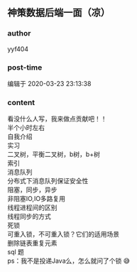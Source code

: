 ## 神策数据后端一面（凉）
### author 
yyf404
### post-time 

编辑于  2020-03-23 23:13:38
### content 
<div class="post-topic-des nc-post-content">
 <div>
  <span>
   看没什么人写，我来做点贡献吧！！
  </span>
 </div>
 <div>
  <span>
   半个小时左右
  </span>
 </div>
 <div>
  <span>
   自我介绍
  </span>
 </div>
 <div>
  <span>
   实习
  </span>
 </div>
 <div>
  <span>
   二叉树，平衡二叉树，b树，b+树
  </span>
 </div>
 <div>
  <span>
   索引
  </span>
 </div>
 <div>
  <span>
   消息队列
  </span>
 </div>
 <div>
  <span>
   分布式下消息队列保证安全性
  </span>
 </div>
 <div>
  <span>
   阻塞，同步，异步
  </span>
 </div>
 <div>
  <span>
   非阻塞IO,IO多路复用
  </span>
 </div>
 <div>
  <span>
   线程进程间的区别
  </span>
 </div>
 <div>
  <span>
   线程同步的方式
  </span>
 </div>
 <div>
  <span>
   死锁
  </span>
 </div>
 <div>
  <span>
   可重入锁，不可重入锁？它们的适用场景
  </span>
 </div>
 <div>
  <span>
   删除链表重复元素
  </span>
 </div>
 <div>
  <span>
   sql 题
  </span>
 </div>
 <div>
  <span>
   ps：我不是投递Java么，怎么就问了个锁
   <span>
    😅
   </span>
  </span>
 </div>
</div>

